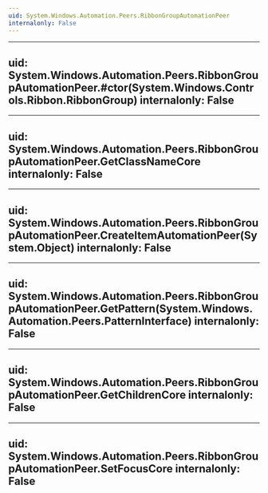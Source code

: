 ```yaml
---
uid: System.Windows.Automation.Peers.RibbonGroupAutomationPeer
internalonly: False
---
```


---
uid: System.Windows.Automation.Peers.RibbonGroupAutomationPeer.#ctor(System.Windows.Controls.Ribbon.RibbonGroup)
internalonly: False
---

---
uid: System.Windows.Automation.Peers.RibbonGroupAutomationPeer.GetClassNameCore
internalonly: False
---

---
uid: System.Windows.Automation.Peers.RibbonGroupAutomationPeer.CreateItemAutomationPeer(System.Object)
internalonly: False
---

---
uid: System.Windows.Automation.Peers.RibbonGroupAutomationPeer.GetPattern(System.Windows.Automation.Peers.PatternInterface)
internalonly: False
---

---
uid: System.Windows.Automation.Peers.RibbonGroupAutomationPeer.GetChildrenCore
internalonly: False
---

---
uid: System.Windows.Automation.Peers.RibbonGroupAutomationPeer.SetFocusCore
internalonly: False
---
